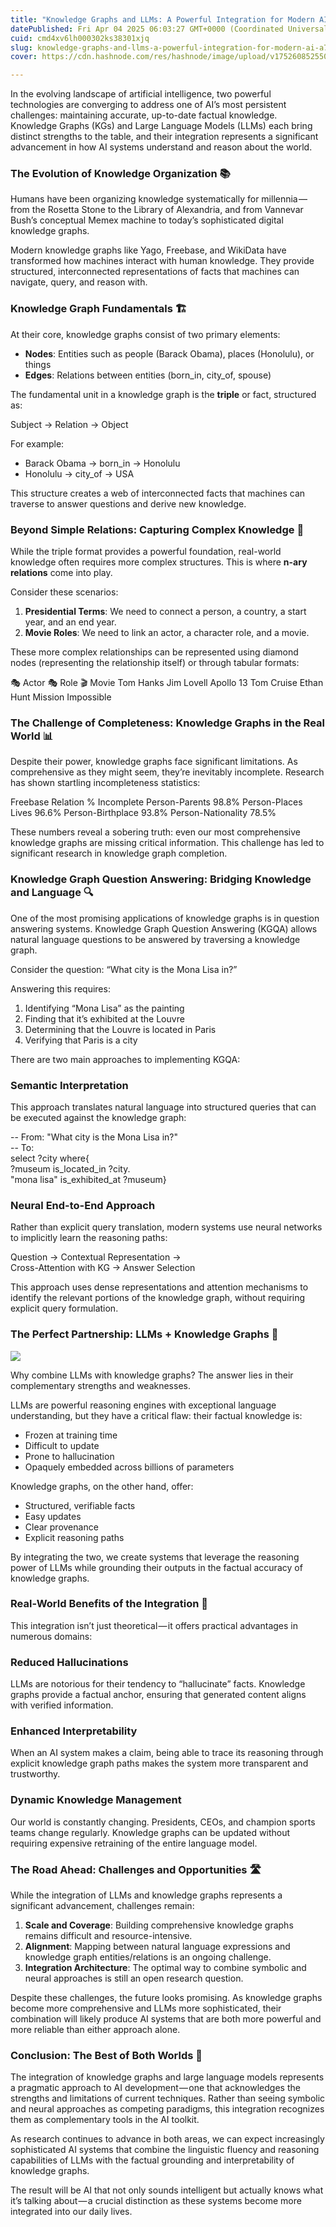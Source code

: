 ```yaml
---
title: "Knowledge Graphs and LLMs: A Powerful Integration for Modern AI 🌐🧠"
datePublished: Fri Apr 04 2025 06:03:27 GMT+0000 (Coordinated Universal Time)
cuid: cmd4xv6lh000302ks38301xjq
slug: knowledge-graphs-and-llms-a-powerful-integration-for-modern-ai-a75ceeb20018
cover: https://cdn.hashnode.com/res/hashnode/image/upload/v1752608525509/87f5279e-ebfb-4035-8e17-1bfba4c3d52d.png

---
```


In the evolving landscape of artificial intelligence, two powerful technologies are converging to address one of AI’s most persistent challenges: maintaining accurate, up-to-date factual knowledge. Knowledge Graphs (KGs) and Large Language Models (LLMs) each bring distinct strengths to the table, and their integration represents a significant advancement in how AI systems understand and reason about the world.

### The Evolution of Knowledge Organization 📚

Humans have been organizing knowledge systematically for millennia — from the Rosetta Stone to the Library of Alexandria, and from Vannevar Bush’s conceptual Memex machine to today’s sophisticated digital knowledge graphs.

Modern knowledge graphs like Yago, Freebase, and WikiData have transformed how machines interact with human knowledge. They provide structured, interconnected representations of facts that machines can navigate, query, and reason with.

### Knowledge Graph Fundamentals 🏗️

At their core, knowledge graphs consist of two primary elements:

*   **Nodes**: Entities such as people (Barack Obama), places (Honolulu), or things
*   **Edges**: Relations between entities (born\_in, city\_of, spouse)

The fundamental unit in a knowledge graph is the **triple** or fact, structured as:

Subject → Relation → Object

For example:

*   Barack Obama → born\_in → Honolulu
*   Honolulu → city\_of → USA

This structure creates a web of interconnected facts that machines can traverse to answer questions and derive new knowledge.

### Beyond Simple Relations: Capturing Complex Knowledge 🧩

While the triple format provides a powerful foundation, real-world knowledge often requires more complex structures. This is where **n-ary relations** come into play.

Consider these scenarios:

1.  **Presidential Terms**: We need to connect a person, a country, a start year, and an end year.
2.  **Movie Roles**: We need to link an actor, a character role, and a movie.

These more complex relationships can be represented using diamond nodes (representing the relationship itself) or through tabular formats:

🎭 Actor 🎭 Role 🎬 Movie Tom Hanks Jim Lovell Apollo 13 Tom Cruise Ethan Hunt Mission Impossible

### The Challenge of Completeness: Knowledge Graphs in the Real World 📊

Despite their power, knowledge graphs face significant limitations. As comprehensive as they might seem, they’re inevitably incomplete. Research has shown startling incompleteness statistics:

Freebase Relation % Incomplete Person-Parents 98.8% Person-Places Lives 96.6% Person-Birthplace 93.8% Person-Nationality 78.5%

These numbers reveal a sobering truth: even our most comprehensive knowledge graphs are missing critical information. This challenge has led to significant research in knowledge graph completion.

### Knowledge Graph Question Answering: Bridging Knowledge and Language 🔍

One of the most promising applications of knowledge graphs is in question answering systems. Knowledge Graph Question Answering (KGQA) allows natural language questions to be answered by traversing a knowledge graph.

Consider the question: “What city is the Mona Lisa in?”

Answering this requires:

1.  Identifying “Mona Lisa” as the painting
2.  Finding that it’s exhibited at the Louvre
3.  Determining that the Louvre is located in Paris
4.  Verifying that Paris is a city

There are two main approaches to implementing KGQA:

### Semantic Interpretation

This approach translates natural language into structured queries that can be executed against the knowledge graph:

\-- From: "What city is the Mona Lisa in?"  
\-- To:  
select ?city where{  
  ?museum is\_located\_in ?city.  
  "mona lisa" is\_exhibited\_at ?museum}

### Neural End-to-End Approach

Rather than explicit query translation, modern systems use neural networks to implicitly learn the reasoning paths:

Question → Contextual Representation →   
Cross\-Attention with KG → Answer Selection

This approach uses dense representations and attention mechanisms to identify the relevant portions of the knowledge graph, without requiring explicit query formulation.

### The Perfect Partnership: LLMs + Knowledge Graphs 🤝

![](https://cdn.hashnode.com/res/hashnode/image/upload/v1752608524366/740b5335-f70f-43bb-bcaa-a73f62bdf6e2.png)

Why combine LLMs with knowledge graphs? The answer lies in their complementary strengths and weaknesses.

LLMs are powerful reasoning engines with exceptional language understanding, but they have a critical flaw: their factual knowledge is:

*   Frozen at training time
*   Difficult to update
*   Prone to hallucination
*   Opaquely embedded across billions of parameters

Knowledge graphs, on the other hand, offer:

*   Structured, verifiable facts
*   Easy updates
*   Clear provenance
*   Explicit reasoning paths

By integrating the two, we create systems that leverage the reasoning power of LLMs while grounding their outputs in the factual accuracy of knowledge graphs.

### Real-World Benefits of the Integration 🌟

This integration isn’t just theoretical — it offers practical advantages in numerous domains:

### Reduced Hallucinations

LLMs are notorious for their tendency to “hallucinate” facts. Knowledge graphs provide a factual anchor, ensuring that generated content aligns with verified information.

### Enhanced Interpretability

When an AI system makes a claim, being able to trace its reasoning through explicit knowledge graph paths makes the system more transparent and trustworthy.

### Dynamic Knowledge Management

Our world is constantly changing. Presidents, CEOs, and champion sports teams change regularly. Knowledge graphs can be updated without requiring expensive retraining of the entire language model.

### The Road Ahead: Challenges and Opportunities 🛣️

While the integration of LLMs and knowledge graphs represents a significant advancement, challenges remain:

1.  **Scale and Coverage**: Building comprehensive knowledge graphs remains difficult and resource-intensive.
2.  **Alignment**: Mapping between natural language expressions and knowledge graph entities/relations is an ongoing challenge.
3.  **Integration Architecture**: The optimal way to combine symbolic and neural approaches is still an open research question.

Despite these challenges, the future looks promising. As knowledge graphs become more comprehensive and LLMs more sophisticated, their combination will likely produce AI systems that are both more powerful and more reliable than either approach alone.

### Conclusion: The Best of Both Worlds 🔮

The integration of knowledge graphs and large language models represents a pragmatic approach to AI development — one that acknowledges the strengths and limitations of current techniques. Rather than seeing symbolic and neural approaches as competing paradigms, this integration recognizes them as complementary tools in the AI toolkit.

As research continues to advance in both areas, we can expect increasingly sophisticated AI systems that combine the linguistic fluency and reasoning capabilities of LLMs with the factual grounding and interpretability of knowledge graphs.

The result will be AI that not only sounds intelligent but actually knows what it’s talking about — a crucial distinction as these systems become more integrated into our daily lives.